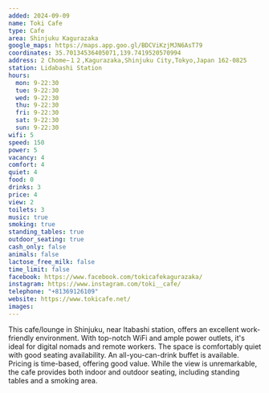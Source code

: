 ```yaml
---
added: 2024-09-09
name: Toki Cafe
type: Cafe
area: Shinjuku Kagurazaka
google_maps: https://maps.app.goo.gl/BDCViKzjMJN6AsT79
coordinates: 35.70134536405071,139.7419520570994
address: 2 Chome−１２,Kagurazaka,Shinjuku City,Tokyo,Japan 162-0825
station: Lidabashi Station
hours:
  mon: 9-22:30
  tue: 9-22:30
  wed: 9-22:30
  thu: 9-22:30
  fri: 9-22:30
  sat: 9-22:30
  sun: 9-22:30
wifi: 5
speed: 150
power: 5
vacancy: 4
comfort: 4
quiet: 4
food: 0
drinks: 3
price: 4
view: 2
toilets: 3
music: true
smoking: true
standing_tables: true
outdoor_seating: true
cash_only: false
animals: false
lactose_free_milk: false
time_limit: false
facebook: https://www.facebook.com/tokicafekagurazaka/
instagram: https://www.instagram.com/toki__cafe/
telephone: "+81369126109"
website: https://www.tokicafe.net/
images:
---
```


This cafe/lounge in Shinjuku, near Itabashi station, offers an excellent work-friendly environment. With top-notch WiFi and ample power outlets, it's ideal for digital nomads and remote workers. The space is comfortably quiet with good seating availability. An all-you-can-drink buffet is available. Pricing is time-based, offering good value. While the view is unremarkable, the cafe provides both indoor and outdoor seating, including standing tables and a smoking area. 